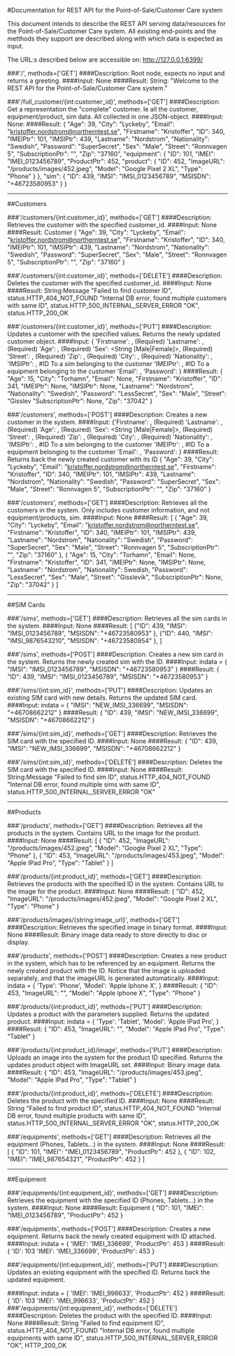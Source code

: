 #Documentation for REST API for the Point-of-Sale/Customer Care system

This document intends to describe the REST API serving data/resources for the Point-of-Sale/Customer Care system.
All existing end-points and the metthods they support are described along with which data is expected as input.

The URL:s described below are accessible on: http://127.0.0.1:6399/

###'/', methods=['GET']
####Description: 
Root node, expects no input and returns a greeting.
####Input: 
None
####Result: 
String: "Welcome to the REST API for the Point-of-Sale/Customer Care system."

###'/full_customer/{int:customer_id}', methods=['GET']
####Description: 
Get a representation the "complete" customer. Ie all the customer, equipment/product, sim data.
All collected in one JSON-object.
####Input:
None:
####Result: 
	{
	    "Age": 39,
	    "City": "Lyckeby",
	    "Email": "kristoffer.nordstrom@northerntest.se",
	    "Firstname": "Kristoffer",
	    "ID": 340,
	    "IMEIPtr": 101,
	    "IMSIPtr": 439,
	    "Lastname": "Nordstrom",
	    "Nationality": "Swedish",
	    "Password": "SuperSecret",
	    "Sex": "Male",
	    "Street": "Ronnvagen 5",
	    "SubscriptionPtr": "",
	    "Zip": "37160",
	    "equipment": {
	        "ID": 101,
	        "IMEI": "IMEI_0123456789",
	        "ProductPtr": 452,
	        "product": {
	            "ID": 452,
	            "ImageURL": "/products/images/452.jpeg",
	            "Model": "Google Pixel 2 XL",
	            "Type": "Phone"
	        }
	    },
	    "sim": {
	        "ID": 439,
	        "IMSI": "IMSI_0123456789",
	        "MSISDN": "+46723580953"
	    }
	}

******

##Customers

###'/customers/{int:customer_id}', methods=['GET']
####Description: 
Retrieves the customer with the specified customer_id.
####Input: 
None
####Result: Customer
	{
	    "Age": 39,
	    "City": "Lyckeby",
	    "Email": "kristoffer.nordstrom@northerntest.se",
	    "Firstname": "Kristoffer",
	    "ID": 340,
	    "IMEIPtr": 101,
	    "IMSIPtr": 439,
	    "Lastname": "Nordstrom",
	    "Nationality": "Swedish",
	    "Password": "SuperSecret",
	    "Sex": "Male",
	    "Street": "Ronnvagen 5",
	    "SubscriptionPtr": "",
	    "Zip": "37160"
	}

###'/customers/{int:customer_id}', methods=['DELETE']
####Description: 
Deletes the customer with the specified customer_id.
####Input: 
None
####Result: String:Message
"Failed to find customer ID", status.HTTP_404_NOT_FOUND
"Internal DB error, found multiple customers with same ID", status.HTTP_500_INTERNAL_SERVER_ERROR
"OK", status.HTTP_200_OK

###'/customers/{int:customer_id}', methods=['PUT']
####Description: 
Updates a customer with the specified values. Returns the newly updated customer object.
####Input: 
	{
		'Firstname': <String>, (Required)
	    'Lastname': <String>, (Required)
	    'Age': <String>, (Required)
	    'Sex': <String [Male|Female]>, (Required)
	    'Street': <String>, (Required)
	    'Zip': <String>, (Required)
	    'City': <String>, (Required)
	    'Nationality': <String>, 
	    'IMSIPtr': <String>, #ID To a sim belonging to the customer
	    'IMEIPtr': <String>, #ID To a equipment belonging to the customer
	    'Email': <String>,
	    'Password': <String>
	}
####Result: 
	{
	    "Age": 15,
	    "City": "Torhamn",
	    "Email": None,
	    "Firstname": "Kristoffer",
	    "ID": 341,
	    "IMEIPtr": None,
	    "IMSIPtr": None,
	    "Lastname": "Nordstrom",
	    "Nationality": "Swedish",
	    "Password": "LessSecret",
	    "Sex": "Male",
	    "Street": "Gisslev
	    "SubscriptionPtr": None,
	    "Zip": "37042"
	}

###'/customers', methods=['POST']
####Description: 
Creates a new customer in the system.
####Input: 
	{'Firstname': <String>, (Required)
	    'Lastname': <String>, (Required)
	    'Age': <String>, (Required)
	    'Sex': <String [Male|Female]>, (Required)
	    'Street': <String>, (Required)
	    'Zip': <String>, (Required)
	    'City': <String>, (Required)
	    'Nationality': <String>, 
	    'IMSIPtr': <String>, #ID To a sim belonging to the customer
	    'IMEIPtr': <String>, #ID To a equipment belonging to the customer
	    'Email': <String>,
	    'Password': <String>
	}
####Result: Returns back the newly created customer with its ID
	{
	    "Age": 39,
	    "City": "Lyckeby",
	    "Email": "kristoffer.nordstrom@northerntest.se",
	    "Firstname": "Kristoffer",
	    "ID": 340,
	    "IMEIPtr": 101,
	    "IMSIPtr": 439,
	    "Lastname": "Nordstrom",
	    "Nationality": "Swedish",
	    "Password": "SuperSecret",
	    "Sex": "Male",
	    "Street": "Ronnvagen 5",
	    "SubscriptionPtr": "",
	    "Zip": "37160"
	}

###'/customers', methods=['GET']
####Description: 
Retrieves all the customers in the system. Only includes customer information, and not equipment/products, sim.
####Input: 
None
####Result:
	[
	    {
	        "Age": 39,
	        "City": "Lyckeby",
	        "Email": "kristoffer.nordstrom@northerntest.se",
	        "Firstname": "Kristoffer",
	        "ID": 340,
	        "IMEIPtr": 101,
	        "IMSIPtr": 439,
	        "Lastname": "Nordstrom",
	        "Nationality": "Swedish",
	        "Password": "SuperSecret",
	        "Sex": "Male",
	        "Street": "Ronnvagen 5",
	        "SubscriptionPtr": "",
	        "Zip": "37160"
	    },
	    {
	        "Age": 15,
	        "City": "Torhamn",
	        "Email": None,
	        "Firstname": "Kristoffer",
	        "ID": 341,
	        "IMEIPtr": None,
	        "IMSIPtr": None,
	        "Lastname": "Nordstrom",
	        "Nationality": Swedish,
	        "Password": "LessSecret",
	        "Sex": "Male",
	        "Street": "Gisslevik",
	        "SubscriptionPtr": None,
	        "Zip": "37042"
	    }
	]

******

##SIM Cards

###'/sims', methods=['GET']
####Description: 
Retrieves all the sim cards in the system.
####Input: 
None
####Result:
	[
		{"ID": 439,
		"IMSI": "IMSI_0123456789", 
		"MSISDN": "+46723580953"
		},
		{"ID": 440,
		"IMSI": "IMSI_9876543210", 
		"MSISDN": "+46723580954"
		},
	] 

###'/sims', methods=['POST']
####Description: 
Creates a new sim card in the system. Returns the newly created sim with the ID.
####Input: 
	indata = {
				"IMSI": "IMSI_0123456789", 
				"MSISDN": "+46723580953"
		 	 }
####Result: 
	{
		"ID": 439,
		"IMSI": "IMSI_0123456789", 
		"MSISDN": "+46723580953"
	}

###'/sims/{int:sim_id}', methods=['PUT']
####Description: 
Updates an existing SIM card with new details. Returns the updated SIM card.
####Input: 
	indata = {
				"IMSI": "NEW_IMSI_336699", 
				"MSISDN": "+46708662212"
		 	 }
####Result: 
	{
		"ID": 439,
		"IMSI": "NEW_IMSI_336699", 
		"MSISDN": "+46708662212"
	}

###'/sims/{int:sim_id}', methods=['GET']
####Description: 
Retrieves the SIM card with the specified ID.
####Input: 
None
####Result: 
	{
		"ID": 439,
		"IMSI": "NEW_IMSI_336699", 
		"MSISDN": "+46708662212"
	}

###'/sims/{int:sim_id}', methods=['DELETE']
####Description: 
Deletes the SIM card with the specified ID.
####Input: 
None
####Result: String:Message 
"Failed to find sim ID", status.HTTP_404_NOT_FOUND
"Internal DB error, found multiple sims with same ID", status.HTTP_500_INTERNAL_SERVER_ERROR
"OK"

******

##Products

###'/products', methods=['GET']
####Description: 
Retrieves all the products in the system. Contains URL to the image for the product.
####Input: 
None
####Result: 
	[
		{
			"ID": 452,
			"ImageURL": "/products/images/452.jpeg",
			"Model": "Google Pixel 2 XL",
			"Type": "Phone"
		},
		{
			"ID": 453,
			"ImageURL": "/products/images/453.jpeg",
			"Model": "Apple IPad Pro",
			"Type": "Tablet"
		}
	]

###'/products/{int:product_id}', methods=['GET']
####Description: 
Retrieves the products with the specified ID in the system. Contains URL to the image for the product.
####Input: 
None
####Result: 
	{
		"ID": 452,
		"ImageURL": "/products/images/452.jpeg",
		"Model": "Google Pixel 2 XL",
		"Type": "Phone"
	}

###'/products/images/{string:image_url}', methods=['GET']
####Description: 
Retrieves the specified image in binary format.
####Input: 
None
####Result: 
Binary image data ready to store directly to disc or display.

###'/products', methods=['POST']
####Description: 
Creates a new product in the system, which has to be referenced by an equipment. Returns the newly created product with the ID. Notice that the image is uploaded separately, and that the imageURL is generated automatically.
####Input: 
	indata = {
	    		'Type': 'Phone',
	    		'Model': 'Apple Iphone X',
	    	 }
####Result:
	{
		"ID": 453,
		"ImageURL": "",
		"Model": "Apple Iphone X",
		"Type": "Phone"
	}

###'/products/{int:product_id}', methods=['PUT']
####Description: 
Updates a product with the parameters supplied. Returns the updated product.
####Input: 
	indata = {
	    		'Type': 'Tablet',
	    		'Model': 'Apple IPad Pro',
	    	 }
####Result: 
	{
		"ID": 453,
		"ImageURL": "",
		"Model": "Apple IPad Pro",
		"Type": "Tablet"
	}

###'/products/{int:product_id}/image', methods=['PUT']
####Description: 
Uploads an image into the system for the product ID specified. Returns the updates product object with ImageURL set.
####Input: 
Binary image data.
####Result: 
	{
		"ID": 453,
		"ImageURL": "/products/images/453.jpeg",
		"Model": "Apple IPad Pro",
		"Type": "Tablet"
	}

###'/products/{int:product_id}', methods=['DELETE']
####Description: 
Deletes the product with the specified ID.
####Input: 
None
####Result: String
"Failed to find product ID", status.HTTP_404_NOT_FOUND
"Internal DB error, found multiple products with same ID", status.HTTP_500_INTERNAL_SERVER_ERROR
"OK", status.HTTP_200_OK

###'/equipments', methods=['GET']
####Description: 
Retrieves all the equipment (Phones, Tablets...) in the system.
####Input: 
None
####Result: 
	[
		{
			"ID": 101,
			"IMEI": "IMEI_0123456789",
			"ProductPtr": 452
		},
		{
			"ID": 102,
			"IMEI": "IMEI_987654321",
			"ProductPtr": 452
		}
	]

******

##Equipment

###'/equipments/{int:equipment_id}', methods=['GET']
####Description: 
Retrieves the equipment with the specified ID (Phones, Tablets...) in the system.
####Input: 
None
####Result: Equipment
	{
		"ID": 101,
		"IMEI": "IMEI_0123456789",
		"ProductPtr": 452
	}

###'/equipments', methods=['POST']
####Description: 
Creates a new equipment. Returns back the newly created equipment with ID attached.
####Input: 
	indata = {
			    'IMEI': 'IMEI_336699',
			    'ProductPtr': 453
			 }
####Result: 
	{
		'ID': 103
	    'IMEI': 'IMEI_336699',
	    'ProductPtr': 453
	}

###'/equipments/{int:equipment_id}', methods=['PUT']
####Description: 
Updates an existing equipment with the specified ID. Returns back the updated equipment.

####Input: 
	indata = {
			    'IMEI': 'IMEI_996633',
			    'ProductPtr': 452
			 }
####Result: 
	{
		'ID': 103
	    'IMEI': 'IMEI_996633',
	    'ProductPtr': 452
	}
###'/equipments/{int:equipment_id}', methods=['DELETE']
####Description: 
Deletes the product with the specified ID.
####Input: 
None
####Result: String
"Failed to find equipment ID", status.HTTP_404_NOT_FOUND
"Internal DB error, found multiple equipments with same ID", status.HTTP_500_INTERNAL_SERVER_ERROR
"OK", HTTP_200_OK

